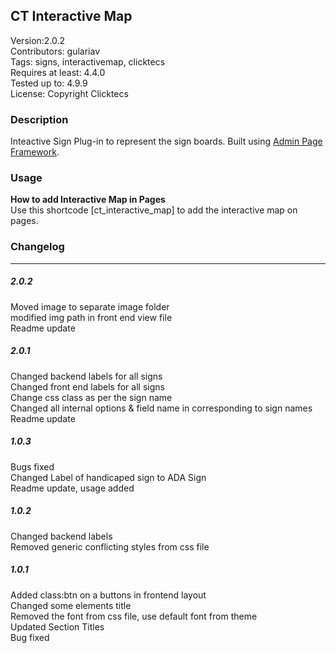 ## CT Interactive Map

Version:2.0.2<br/>
Contributors: gulariav <br/>
Tags: signs, interactivemap, clicktecs<br/>
Requires at least: 4.4.0<br/>
Tested up to: 4.9.9<br/>
License: Copyright Clicktecs<br/>


### Description
Inteactive Sign Plug-in to represent the sign boards. Built using [Admin Page Framework](http://admin-page-framework.michaeluno.jp/ "Read more about Admin Page Framework"). 

### Usage
**How to add Interactive Map in Pages** <br/>
Use this shortcode [ct_interactive_map] to add the interactive map on pages.
 


### Changelog
--------

##### 2.0.2
Moved image to separate image folder <br/>
modified img path in front end view file<br/>
Readme update<br/>

##### 2.0.1
Changed backend labels for all signs<br/>
Changed front end labels for all signs <br/>
Change css class as per the sign name<br/>
Changed all internal options & field name in corresponding to sign names<br/>
Readme update<br/>

##### 1.0.3
Bugs fixed<br/>
Changed Label of handicaped sign to ADA Sign<br/>
Readme update, usage added<br/>

##### 1.0.2
Changed backend labels<br/>
Removed generic conflicting styles from css file<br/>

##### 1.0.1
Added class:btn on a buttons in frontend layout<br/>
Changed some elements title <br/>
Removed the font from css file, use default font from theme<br/>
Updated Section Titles<br/>
Bug fixed<br/>
